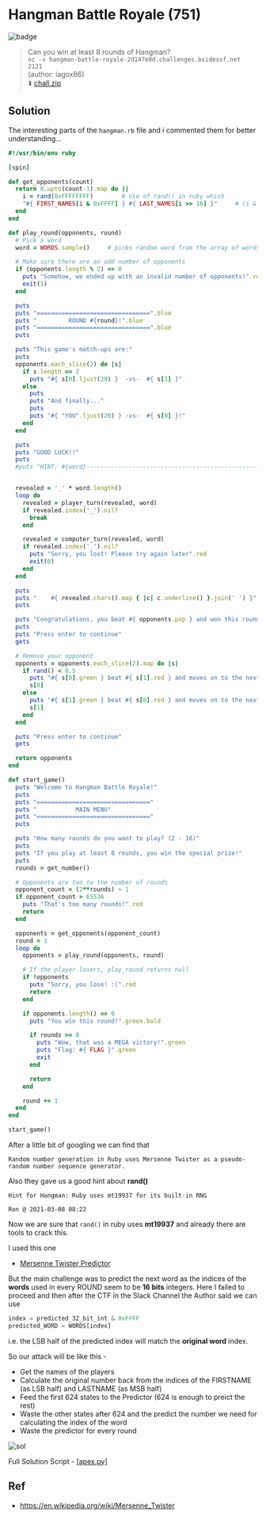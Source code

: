 # Hangman Battle Royale (751)
![badge](https://img.shields.io/badge/Post%20CTF-Writeup-success)
> Can you win at least 8 rounds of Hangman? <br>
> `nc -v hangman-battle-royale-2d147e0d.challenges.bsidessf.net 2121` <br>
> (author: iagox86) <br>
> :arrow_down: [chall.zip](chall.zip)

## Solution
The interesting parts of the `hangman.rb` file and i commented them for better understanding...
```rb
#!/usr/bin/env ruby

[spin]

def get_opponents(count)
  return 0.upto(count-1).map do ||
    i = rand(0xFFFFFFFF)        # Use of rand() in ruby which 
    "#{ FIRST_NAMES[i & 0xFFFF] } #{ LAST_NAMES[i >> 16] }"     # (i & 0xFFFF) = LSB half of i and (i >> 16) = MSB half of i
  end
end

def play_round(opponents, round)
  # Pick a word
  word = WORDS.sample()     # picks random word from the array of words (the index is a 16 bits num everytime) 

  # Make sure there are an odd number of opponents
  if (opponents.length % 2) == 0
    puts "Somehow, we ended up with an invalid number of opponents!".red
    exit(1)
  end

  puts
  puts "================================".blue
  puts "         ROUND #{round}!".blue
  puts "================================".blue
  puts

  puts "This game's match-ups are:"
  puts
  opponents.each_slice(2) do |s|
    if s.length == 2
      puts "#{ s[0].ljust(20) }  -vs-  #{ s[1] }"
    else
      puts
      puts "And finally..."
      puts
      puts "#{ "YOU".ljust(20) } -vs-  #{ s[0] }!"
    end
  end

  puts
  puts "GOOD LUCK!!"
  puts
  #puts "HINT: #{word}-------------------------------------------------------"


  revealed = '_' * word.length()
  loop do
    revealed = player_turn(revealed, word)
    if revealed.index('_').nil?
      break
    end

    revealed = computer_turn(revealed, word)
    if revealed.index('_').nil?
      puts "Sorry, you lost! Please try again later".red
      exit(0)
    end
  end

  puts
  puts "    #{ revealed.chars().map { |c| c.underline() }.join(' ') }"
  puts

  puts "Congratulations, you beat #{ opponents.pop } and won this round! Let's see how the others did!".green
  puts
  puts "Press enter to continue"
  gets

  # Remove your opponent
  opponents = opponents.each_slice(2).map do |s|
    if rand() < 0.5
      puts "#{ s[0].green } beat #{ s[1].red } and moves on to the next round!"
      s[0]
    else
      puts "#{ s[1].green } beat #{ s[0].red } and moves on to the next round!"
      s[1]
    end
  end

  puts "Press enter to continue"
  gets

  return opponents
end

def start_game()
  puts "Welcome to Hangman Battle Royale!"
  puts
  puts "================================"
  puts "           MAIN MENU"
  puts "================================"
  puts

  puts "How many rounds do you want to play? (2 - 16)"
  puts
  puts "If you play at least 8 rounds, you win the special prize!"
  puts
  rounds = get_number()

  # Opponents are two to the number of rounds
  opponent_count = (2**rounds) - 1
  if opponent_count > 65536
    puts "That's too many rounds!".red
    return
  end

  opponents = get_opponents(opponent_count)
  round = 1
  loop do
    opponents = play_round(opponents, round)

    # If the player losers, play_round returns null
    if !opponents
      puts "Sorry, you lose! :(".red
      return
    end

    if opponents.length() == 0
      puts "You win this round!".green.bold

      if rounds >= 8
        puts "Wow, that was a MEGA victory!".green
        puts "Flag: #{ FLAG }".green
        exit
      end

      return
    end

    round += 1
  end
end

start_game()
```

After a little bit of googling we can find that
```
Random number generation in Ruby uses Mersenne Twister as a pseudo-random number sequence generator.
```
Also they gave us a good hint about **rand()**
```
Hint for Hangman: Ruby uses mt19937 for its built-in RNG

Ron @ 2021-03-08 08:22
```

Now we are sure that `rand()` in ruby uses **mt19937** and already there are tools to crack this.

I used this one
- [Mersenne Twister Predictor](https://github.com/kmyk/mersenne-twister-predictor)

But the main challenge was to predict the next word as the indices of the **words** used in every ROUND seem to be **16 bits** integers.
Here I failed to proceed and then after the CTF in the Slack Channel the Author said we can use 

```py
index = predicted_32_bit_int & 0xFFFF
predicted_WORD = WORDS[index]
```
i.e. the LSB half of the predicted index will match the **original word** index.

So our attack will be like this -
* Get the names of the players 
* Calculate the original number back from the indices of the FIRSTNAME (as LSB half) and LASTNAME (as MSB half)
* Feed the first 624 states to the Predictor (624 is enough to preict the rest)
* Waste the other states after 624 and the predict the number we need for calculating the index of the word
* Waste the predictor for every round 

![sol](mt19937.gif)

Full Solution Script - [[apex.py]](apex.py)

## Ref
* https://en.wikipedia.org/wiki/Mersenne_Twister
